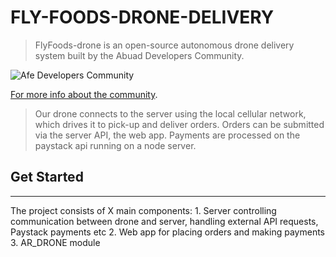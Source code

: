 # FLY-FOODS-DRONE-DELIVERY

>FlyFoods-drone is an open-source autonomous drone delivery system built by the Abuad Developers Community.
>
 ![Afe Developers Community](https://flyfoods.herokuapp.com/static/media/logo-2.de4158d8.png)

[For more info about the community](https://t.co/81SRaNkVPE?amp=1).

>Our drone connects to the server using the local cellular network, which drives it to pick-up and deliver orders. Orders can be submitted via the server API, the web app. Payments are processed on the paystack api running on a node server.

## Get Started
<hr>
The project consists of X main components:
1. Server controlling communication between drone and server, handling external API requests, Paystack payments etc
2. Web app for placing orders and making payments
3. AR_DRONE module
